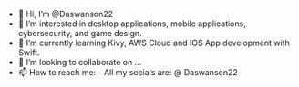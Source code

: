 - 👋 Hi, I’m @Daswanson22
- 👀 I’m interested in desktop applications, mobile applications, cybersecurity, and game design.
- 🌱 I’m currently learning Kivy, AWS Cloud and IOS App development with Swift.
- 💞️ I’m looking to collaborate on ...
- 📫 How to reach me:
      - All my socials are: @ Daswanson22

<!---
Daswanson22/Daswanson22 is a ✨ special ✨ repository because its `README.md` (this file) appears on your GitHub profile.
You can click the Preview link to take a look at your changes.
--->
